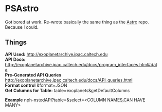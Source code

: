 # PSAstro

Got bored at work. Re-wrote basically the same thing as the [Astro](https://github.com/Intergage/Astro.git) repo.
Because I could. 

## Things
**API Used:** http://exoplanetarchive.ipac.caltech.edu<br/>
**API Doco:** http://exoplanetarchive.ipac.caltech.edu/docs/program_interfaces.html#data<br/>
**Pre-Generated API Queries** http://exoplanetarchive.ipac.caltech.edu/docs/API_queries.html<br/>
**Format control** &format=JSON<br/>
**Get Columns for Table:** table=exoplanets&getDefaultColumns<br/>

**Example**
<Standard URL>nph-nstedAPI?table=<TABLENAME>&select=<COLUMN NAMES,CAN HAVE MANY>

